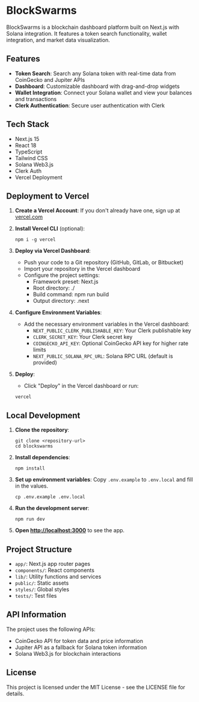 # BlockSwarms

BlockSwarms is a blockchain dashboard platform built on Next.js with Solana integration. It features a token search functionality, wallet integration, and market data visualization.

## Features

- **Token Search**: Search any Solana token with real-time data from CoinGecko and Jupiter APIs
- **Dashboard**: Customizable dashboard with drag-and-drop widgets
- **Wallet Integration**: Connect your Solana wallet and view your balances and transactions
- **Clerk Authentication**: Secure user authentication with Clerk

## Tech Stack

- Next.js 15
- React 18
- TypeScript
- Tailwind CSS
- Solana Web3.js
- Clerk Auth
- Vercel Deployment

## Deployment to Vercel

1. **Create a Vercel Account**: If you don't already have one, sign up at [vercel.com](https://vercel.com)

2. **Install Vercel CLI** (optional):
   ```
   npm i -g vercel
   ```

3. **Deploy via Vercel Dashboard**:
   - Push your code to a Git repository (GitHub, GitLab, or Bitbucket)
   - Import your repository in the Vercel dashboard
   - Configure the project settings:
     - Framework preset: Next.js
     - Root directory: ./
     - Build command: npm run build
     - Output directory: .next

4. **Configure Environment Variables**:
   - Add the necessary environment variables in the Vercel dashboard:
     - `NEXT_PUBLIC_CLERK_PUBLISHABLE_KEY`: Your Clerk publishable key
     - `CLERK_SECRET_KEY`: Your Clerk secret key
     - `COINGECKO_API_KEY`: Optional CoinGecko API key for higher rate limits
     - `NEXT_PUBLIC_SOLANA_RPC_URL`: Solana RPC URL (default is provided)

5. **Deploy**:
   - Click "Deploy" in the Vercel dashboard or run:
   ```
   vercel
   ```

## Local Development

1. **Clone the repository**:
   ```
   git clone <repository-url>
   cd blockswarms
   ```

2. **Install dependencies**:
   ```
   npm install
   ```

3. **Set up environment variables**:
   Copy `.env.example` to `.env.local` and fill in the values.
   ```
   cp .env.example .env.local
   ```

4. **Run the development server**:
   ```
   npm run dev
   ```

5. **Open [http://localhost:3000](http://localhost:3000)** to see the app.

## Project Structure

- `app/`: Next.js app router pages
- `components/`: React components
- `lib/`: Utility functions and services
- `public/`: Static assets
- `styles/`: Global styles
- `tests/`: Test files

## API Information

The project uses the following APIs:
- CoinGecko API for token data and price information
- Jupiter API as a fallback for Solana token information
- Solana Web3.js for blockchain interactions

## License

This project is licensed under the MIT License - see the LICENSE file for details.